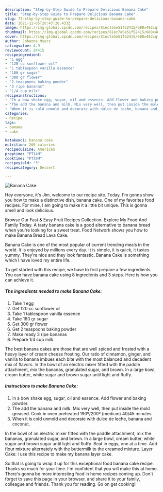 ```yaml
---
description: "Step-by-Step Guide to Prepare Delicious Banana Cake"
title: "Step-by-Step Guide to Prepare Delicious Banana Cake"
slug: 73-step-by-step-guide-to-prepare-delicious-banana-cake
date: 2021-12-05T20:43:28.433Z
image: https://img-global.cpcdn.com/recipes/81ec7a5e51f52415/680x482cq70/banana-cake-recipe-main-photo.jpg
thumbnail: https://img-global.cpcdn.com/recipes/81ec7a5e51f52415/680x482cq70/banana-cake-recipe-main-photo.jpg
cover: https://img-global.cpcdn.com/recipes/81ec7a5e51f52415/680x482cq70/banana-cake-recipe-main-photo.jpg
author: Johanna Myers
ratingvalue: 4.9
reviewcount: 24415
recipeingredient:
- "1 egg"
- "120 cc sunflower oil"
- "1 tablespoon vanilla essence"
- "180 gr sugar"
- "300 gr flower"
- "2 teaspoons baking powder"
- "3 ripe bananas"
- "1/4 cup milk"
recipeinstructions:
- "In a bow shake egg, sugar, oil and essence. Add flower and baking powder."
- "The add the banana and milk. Mix very well, then put inside the mold greased. Cook in oven preheated 190º/200º (medium) 40/45 minutes."
- "When it is cold unmold and decorate with dulce de leche, banana and coconut."
categories:
- Recipe
tags:
- banana
- cake

katakunci: banana cake 
nutrition: 269 calories
recipecuisine: American
preptime: "PT14M"
cooktime: "PT39M"
recipeyield: "3"
recipecategory: Dessert

---
```



![Banana Cake](https://img-global.cpcdn.com/recipes/81ec7a5e51f52415/680x482cq70/banana-cake-recipe-main-photo.jpg)

Hey everyone, it's Jim, welcome to our recipe site. Today, I'm gonna show you how to make a distinctive dish, banana cake. One of my favorites food recipes. For mine, I am going to make it a little bit unique. This is gonna smell and look delicious.

Browse Our Fast &amp; Easy Fruit Recipes Collection. Explore My Food And Family Today. A tasty banana cake is a good alternative to banana bread when you&#39;re looking for a sweet treat. Food Network shows you how to make Banana Bread Lava Cake.

Banana Cake is one of the most popular of current trending meals in the world. It is enjoyed by millions every day. It is simple, it is quick, it tastes yummy. They're nice and they look fantastic. Banana Cake is something which I have loved my entire life.


To get started with this recipe, we have to first prepare a few ingredients. You can have banana cake using 8 ingredients and 3 steps. Here is how you can achieve it.

<!--inarticleads1-->

##### The ingredients needed to make Banana Cake:

1. Take 1 egg
1. Get 120 cc sunflower oil
1. Take 1 tablespoon vanilla essence
1. Take 180 gr sugar
1. Get 300 gr flower
1. Get 2 teaspoons baking powder
1. Make ready 3 ripe bananas
1. Prepare 1/4 cup milk


The best banana cakes are those that are well spiced and frosted with a heavy layer of cream cheese frosting. Our ratio of cinnamon, ginger, and vanilla to banana imbues each bite with the most balanced and decadent mix of flavors. In the bowl of an electric mixer fitted with the paddle attachment, mix the bananas, granulated sugar, and brown. In a large bowl, cream butter, white sugar and brown sugar until light and fluffy. 

<!--inarticleads2-->

##### Instructions to make Banana Cake:

1. In a bow shake egg, sugar, oil and essence. Add flower and baking powder.
1. The add the banana and milk. Mix very well, then put inside the mold greased. Cook in oven preheated 190º/200º (medium) 40/45 minutes.
1. When it is cold unmold and decorate with dulce de leche, banana and coconut.


In the bowl of an electric mixer fitted with the paddle attachment, mix the bananas, granulated sugar, and brown. In a large bowl, cream butter, white sugar and brown sugar until light and fluffy. Beat in eggs, one at a time. Add flour mixture alternately with the buttermilk to the creamed mixture. Layer Cake: I use this recipe to make my banana layer cake. 

So that is going to wrap it up for this exceptional food banana cake recipe. Thanks so much for your time. I'm confident that you will make this at home. There's gonna be more interesting food in home recipes coming up. Don't forget to save this page in your browser, and share it to your family, colleague and friends. Thank you for reading. Go on get cooking!
